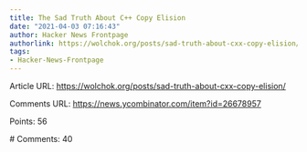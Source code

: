 ```yaml
---
title: The Sad Truth About C++ Copy Elision
date: "2021-04-03 07:16:43"
author: Hacker News Frontpage
authorlink: https://wolchok.org/posts/sad-truth-about-cxx-copy-elision/
tags:
- Hacker-News-Frontpage
---
```


<p>Article URL: <a href="https://wolchok.org/posts/sad-truth-about-cxx-copy-elision/">https://wolchok.org/posts/sad-truth-about-cxx-copy-elision/</a></p>
<p>Comments URL: <a href="https://news.ycombinator.com/item?id=26678957">https://news.ycombinator.com/item?id=26678957</a></p>
<p>Points: 56</p>
<p># Comments: 40</p>

